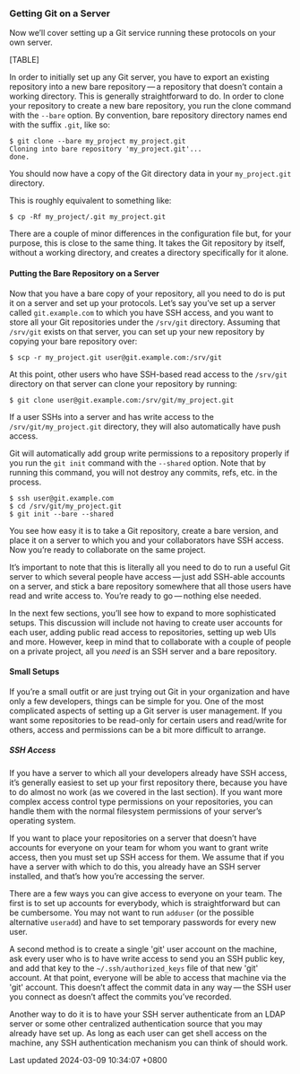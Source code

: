 ### Getting Git on a Server

Now we’ll cover setting up a Git service running these protocols on your
own server.

[TABLE]

In order to initially set up any Git server, you have to export an
existing repository into a new bare repository — a repository that
doesn’t contain a working directory. This is generally straightforward
to do. In order to clone your repository to create a new bare
repository, you run the clone command with the `--bare` option. By
convention, bare repository directory names end with the suffix `.git`,
like so:

```shell
$ git clone --bare my_project my_project.git
Cloning into bare repository 'my_project.git'...
done.
```

You should now have a copy of the Git directory data in your
`my_project.git` directory.

This is roughly equivalent to something like:

```shell
$ cp -Rf my_project/.git my_project.git
```

There are a couple of minor differences in the configuration file but,
for your purpose, this is close to the same thing. It takes the Git
repository by itself, without a working directory, and creates a
directory specifically for it alone.

#### Putting the Bare Repository on a Server

Now that you have a bare copy of your repository, all you need to do is
put it on a server and set up your protocols. Let’s say you’ve set up a
server called `git.example.com` to which you have SSH access, and you
want to store all your Git repositories under the `/srv/git` directory.
Assuming that `/srv/git` exists on that server, you can set up your new
repository by copying your bare repository over:

```shell
$ scp -r my_project.git user@git.example.com:/srv/git
```

At this point, other users who have SSH-based read access to the
`/srv/git` directory on that server can clone your repository by
running:

```shell
$ git clone user@git.example.com:/srv/git/my_project.git
```

If a user SSHs into a server and has write access to the
`/srv/git/my_project.git` directory, they will also automatically have
push access.

Git will automatically add group write permissions to a repository
properly if you run the `git init` command with the `--shared` option.
Note that by running this command, you will not destroy any commits,
refs, etc. in the process.

```shell
$ ssh user@git.example.com
$ cd /srv/git/my_project.git
$ git init --bare --shared
```

You see how easy it is to take a Git repository, create a bare version,
and place it on a server to which you and your collaborators have SSH
access. Now you’re ready to collaborate on the same project.

It’s important to note that this is literally all you need to do to run
a useful Git server to which several people have access — just add
SSH-able accounts on a server, and stick a bare repository somewhere
that all those users have read and write access to. You’re ready to
go — nothing else needed.

In the next few sections, you’ll see how to expand to more sophisticated
setups. This discussion will include not having to create user accounts
for each user, adding public read access to repositories, setting up web
UIs and more. However, keep in mind that to collaborate with a couple of
people on a private project, all you *need* is an SSH server and a bare
repository.

#### Small Setups

If you’re a small outfit or are just trying out Git in your organization
and have only a few developers, things can be simple for you. One of the
most complicated aspects of setting up a Git server is user management.
If you want some repositories to be read-only for certain users and
read/write for others, access and permissions can be a bit more
difficult to arrange.

##### SSH Access

If you have a server to which all your developers already have SSH
access, it’s generally easiest to set up your first repository there,
because you have to do almost no work (as we covered in the last
section). If you want more complex access control type permissions on
your repositories, you can handle them with the normal filesystem
permissions of your server’s operating system.

If you want to place your repositories on a server that doesn’t have
accounts for everyone on your team for whom you want to grant write
access, then you must set up SSH access for them. We assume that if you
have a server with which to do this, you already have an SSH server
installed, and that’s how you’re accessing the server.

There are a few ways you can give access to everyone on your team. The
first is to set up accounts for everybody, which is straightforward but
can be cumbersome. You may not want to run `adduser` (or the possible
alternative `useradd`) and have to set temporary passwords for every new
user.

A second method is to create a single 'git' user account on the machine,
ask every user who is to have write access to send you an SSH public
key, and add that key to the `~/.ssh/authorized_keys` file of that new
'git' account. At that point, everyone will be able to access that
machine via the 'git' account. This doesn’t affect the commit data in
any way — the SSH user you connect as doesn’t affect the commits you’ve
recorded.

Another way to do it is to have your SSH server authenticate from an
LDAP server or some other centralized authentication source that you may
already have set up. As long as each user can get shell access on the
machine, any SSH authentication mechanism you can think of should work.

Last updated 2024-03-09 10:34:07 +0800
